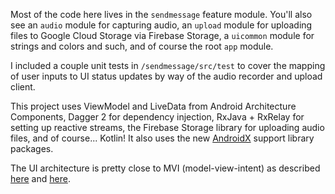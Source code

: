 Most of the code here lives in the `sendmessage` feature module. You'll also see an `audio` module for capturing audio, an `upload` module for uploading files to Google Cloud Storage via Firebase Storage, a `uicommon` module for strings and colors and such, and of course the root `app` module.

I included a couple unit tests in `/sendmessage/src/test` to cover the mapping of user inputs to UI status updates by way of the audio recorder and upload client.

This project uses ViewModel and LiveData from Android Architecture Components, Dagger 2 for dependency injection, RxJava + RxRelay for setting up reactive streams, the Firebase Storage library for uploading audio files, and of course... Kotlin! It also uses the new [AndroidX](https://developer.android.com/topic/libraries/support-library/androidx-overview) support library packages.

The UI architecture is pretty close to MVI (model-view-intent) as described [here](https://medium.com/@fnberta/mvi-on-android-20677f80df55) and [here](http://hannesdorfmann.com/android/model-view-intent).